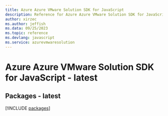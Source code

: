 ```yaml
---
title: Azure Azure VMware Solution SDK for JavaScript
description: Reference for Azure Azure VMware Solution SDK for JavaScript
author: xirzec
ms.author: jeffish
ms.data: 09/25/2023
ms.topic: reference
ms.devlang: javascript
ms.service: azurevmwaresolution
---
```

# Azure Azure VMware Solution SDK for JavaScript - latest
## Packages - latest
[!INCLUDE [packages](azure-vmware-solution-index.md)]